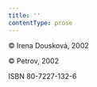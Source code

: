 ```yaml
---
title: ''
contentType: prose
---
```


<section>

© Irena Dousková, 2002

© Petrov, 2002

ISBN 80-7227-132-6

</section>
